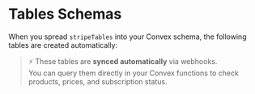 # Tables Schemas

When you spread `stripeTables` into your Convex schema, the following tables are created automatically:

> ⚡ These tables are **synced automatically** via webhooks.  
> You can query them directly in your Convex functions to check products, prices, and subscription status.

<!-- @include: ../generated/tables.md -->
